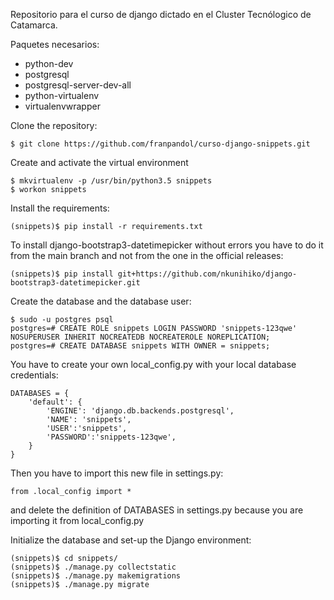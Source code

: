 Repositorio para el curso de django dictado en el Cluster Tecnólogico de Catamarca.


Paquetes necesarios: 

* python-dev
* postgresql
* postgresql-server-dev-all
* python-virtualenv
* virtualenvwrapper

Clone the repository: 

    $ git clone https://github.com/franpandol/curso-django-snippets.git

Create and activate the virtual environment

    $ mkvirtualenv -p /usr/bin/python3.5 snippets
    $ workon snippets

Install the requirements: 

    (snippets)$ pip install -r requirements.txt

To install django-bootstrap3-datetimepicker without errors you have to do it from the main branch and not from the one in the official releases: 

    (snippets)$ pip install git+https://github.com/nkunihiko/django-bootstrap3-datetimepicker.git

Create the database and the database user: 

    $ sudo -u postgres psql
    postgres=# CREATE ROLE snippets LOGIN PASSWORD 'snippets-123qwe' NOSUPERUSER INHERIT NOCREATEDB NOCREATEROLE NOREPLICATION;
    postgres=# CREATE DATABASE snippets WITH OWNER = snippets;


You have to create your own local_config.py with your local database credentials: 


    DATABASES = {
        'default': {
            'ENGINE': 'django.db.backends.postgresql',
            'NAME': 'snippets',
            'USER':'snippets',
            'PASSWORD':'snippets-123qwe',
        }
    }

Then you have to import this new file in settings.py: 

    from .local_config import *

and delete the definition of DATABASES in settings.py because you are importing it from local_config.py

Initialize the database and set-up the Django environment: 

    (snippets)$ cd snippets/
    (snippets)$ ./manage.py collectstatic
    (snippets)$ ./manage.py makemigrations
    (snippets)$ ./manage.py migrate
